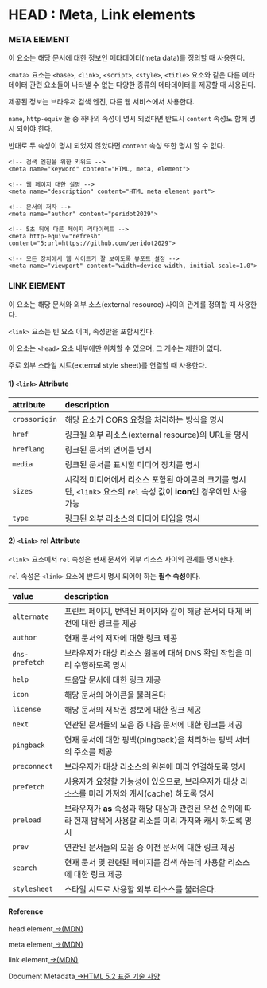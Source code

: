 # HEAD : Meta, Link elements

### META ElEMENT 

 이 요소는 해당 문서에 대한 정보인 메타데이터\(meta data\)를 정의할 때 사용한다.

`<mata>` 요소는 `<base>`, `<link>`, `<script>`, `<style>`, `<title>` 요소와 같은 다른 메타데이터 관련 요소들이 나타낼 수 없는 다양한 종류의 메타데이터를 제공할 때 사용된다.

제공된 정보는 브라우저 검색 엔진, 다른 웹 서비스에서 사용한다.

`name`, `http-equiv` 둘 중 하나의 속성이 명시 되었다면 반드시 `content` 속성도 함께 명시 되어야 한다.

반대로 두 속성이 명시 되었지 않았다면 `content` 속성 또한 명시 할 수 없다.

```markup
<!-- 검색 엔진을 위한 키워드 -->
<meta name="keyword" content="HTML, meta, element">

<!-- 웹 페이지 대한 설명 -->
<meta name="description" content="HTML meta element part">

<!-- 문서의 저자 -->
<meta name="author" content="peridot2029">

<!-- 5초 뒤에 다른 페이지 리다이렉트 -->
<meta http-equiv="refresh" content="5;url=https://github.com/peridot2029">

<!-- 모든 장치에서 웹 사이트가 잘 보이도록 뷰포트 설정 -->
<meta name="viewport" content="width=device-width, initial-scale=1.0">
```

###  LINK ElEMENT 

이 요소는 해당 문서와 외부 소스\(external resource\) 사이의 관계를 정의할 때 사용한다.

`<link>` 요소는 빈 요소 이며, 속성만을 포함시킨다.

이 요소는 `<head>` 요소 내부에만 위치할 수 있으며, 그 개수는 제한이 없다.

주로 외부 스타일 시트\(external style sheet\)를 연결할 때 사용한다.

#### 1\)  `<link>` Attribute

| attribute | description |
| :--- | :--- |
| `crossorigin` | 해당 요소가 CORS 요청을 처리하는 방식을 명시 |
| `href` | 링크될 외부 리소스\(external resource\)의 URL을 명시 |
| `hreflang` | 링크된 문서의 언어를 명시 |
| `media` | 링크된 문서를 표시할 미디어 장치를 명시 |
| `sizes` | 시각적 미디어에서 리소스 포함된 아이콘의 크기를 명시   단, `<link>` 요소의 `rel` 속성 값이 **icon**인 경우에만 사용 가능 |
| `type` | 링크된 외부 리소스의 미디어 타입을 명시 |

#### 2\) `<link>` rel Attribute

`<link>` 요소에서 `rel` 속성은 현재 문서와 외부 리소스 사이의 관계를 명시한다.

`rel` 속성은 `<link>` 요소에 반드시 명시 되어야 하는 **필수 속성**이다.

| value | description |
| :--- | :--- |
| `alternate` | 프린트 페이지, 번역된 페이지와 같이 해당 문서의 대체 버전에 대한 링크를 제공 |
| `author` | 현재 문서의 저자에 대한 링크 제공 |
| `dns-prefetch` | 브라우저가 대상 리소스 원본에 대해 DNS 확인 작업을 미리 수행하도록 명시 |
| `help` | 도움말 문서에 대한 링크 제공 |
| `icon` | 해당 문서의 아이콘을 불러온다 |
| `license` | 해당 문서의 저작권 정보에 대한 링크 제공 |
| `next` | 연관된 문서들의 모음 중 다음 문서에 대한 링크를 제공 |
| `pingback` | 현재 문서에 대한 핑백\(pingback\)을 처리하는 핑백 서버의 주소를 제공 |
| `preconnect` | 브라우저가 대상 리소스의 원본에 미리 연결하도록 명시 |
| `prefetch` | 사용자가 요청할 가능성이 있으므로, 브라우저가 대상 리소스를 미리 가져와 캐시\(cache\) 하도록 명시 |
| `preload` | 브라우저가 **as** 속성과 해당 대상과 관련된 우선 순위에 따라 현재 탐색에 사용할 리소를 미리 가져와 캐시 하도록 명시 |
| `prev` | 연관된 문서들의 모음 중 이전 문서에 대한 링크 제공 |
| `search` | 현재 문서 및 관련된 페이지를 검색 하는데 사용할 리소스에 대한 링크 제공 |
| `stylesheet` | 스타일 시트로 사용할 외부 리소스를 불러온다. |

#### Reference

head element[ →\(MDN\)](https://developer.mozilla.org/ko/docs/Web/HTML/Element/head)

meta element[ ](https://developer.mozilla.org/ko/docs/Web/HTML/Element/head)[ →\(MDN\)](https://developer.mozilla.org/ko/docs/Web/HTML/Element/meta)

link element[ ](https://developer.mozilla.org/ko/docs/Web/HTML/Element/head)[ →\(MDN\)](https://developer.mozilla.org/ko/docs/Web/HTML/Element/link)

Document Metadata[ →HTML 5.2 표준 기술 사양﻿](https://html.spec.whatwg.org/multipage/semantics.html)

